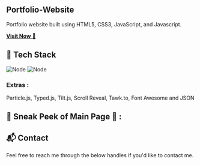 ## Portfolio-Website
Portfolio website built using HTML5, CSS3, JavaScript, and Javascript.

<a href="https://portfoliorajendra.netlify.app/" target="_blank">**Visit Now** 🚀</a>


## 📌 Tech Stack


<img alt="Node" src="https://logos-world.net/wp-content/uploads/2023/02/JavaScript-Symbol.png"/>
<img alt="Node" src="https://external-preview.redd.it/-rKbmGD3IoYWSkPi6-QdUsrwX9Z_PJnUAiGuifwEx74.jpg?auto=webp&s=9ecf4723b4c0c517d978c20ba4b2ae660217c6d9"/>

### Extras : 
Particle.js, Typed.js, Tilt.js, Scroll Reveal, Tawk.to, Font Awesome and JSON

## 📌 Sneak Peek of Main Page 🙈 :



<h2>📬 Contact</h2>

Feel free to reach me through the below handles if you'd like to contact me.

